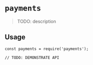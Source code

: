# `payments`

> TODO: description

## Usage

```
const payments = require('payments');

// TODO: DEMONSTRATE API
```
